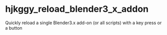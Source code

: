 # hjkggy_reload_blender3_x_addon
Quickly reload a single Blender3.x add-on (or all scripts) with a key press or a button
